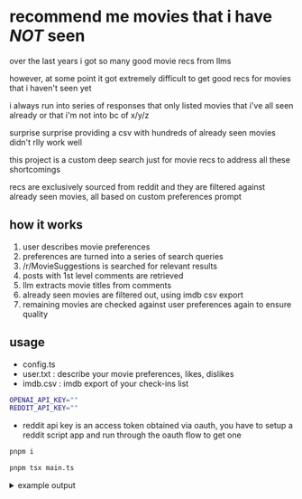 # recommend me movies that i have <em><strong>NOT</strong></em> seen

over the last years i got so many good movie recs from llms

however, at some point it got extremely difficult to get good recs for movies that i haven't seen yet

i always run into series of responses that only listed movies that i've all seen already or that i'm not into bc of x/y/z

surprise surprise providing a csv with hundreds of already seen movies didn't rlly work well

this project is a custom deep search just for movie recs to address all these shortcomings

recs are exclusively sourced from reddit and they are filtered against already seen movies, all based on custom preferences prompt

## how it works

1. user describes movie preferences
2. preferences are turned into a series of search queries
3. /r/MovieSuggestions is searched for relevant results
4. posts with 1st level comments are retrieved
5. llm extracts movie titles from comments
6. already seen movies are filtered out, using imdb csv export
7. remaining movies are checked against user preferences again to ensure quality

## usage

- config.ts
- user.txt : describe your movie preferences, likes, dislikes
- imdb.csv : imdb export of your check-ins list

```bash
OPENAI_API_KEY=""
REDDIT_API_KEY=""
```

- reddit api key is an access token obtained via oauth, you have to setup a reddit script app and run through the oauth flow to get one

```bash
pnpm i
```

```bash
pnpm tsx main.ts
```

<details>

<summary>example output</summary>

```
RECS:
-----
The Thing
Starship Troopers
Goodfellas
The Adventures of Buckaroo Banzai Across the 8th Dimension
Dazed and Confused
Midnight Cowboy
Shaun of the Dead
Rambo 2
Terminator 1
Grosse Point Blank
Heat
Dog Day Afternoon
The Strangers
Sicario
Hell or High Water
The Guest
True Romance
Rear Window
Game Night
Talented Mr Ripley
Collateral
Nobody
Sisu
The Outfit
Emily the Criminal
The Stranger
Coherence
Brawl in Cell Block 99
The Way of the Gun
Children of Men
Se7en
Pusher
Victoria
Birdman
The Man From Uncle
Looper
Don't Breathe
Nightmare Alley
The Lookout
Antitrust
Swordfish
Non-Stop
Boiler Room
A Color Out of Space
The Prestige
Get Out!
The Babadook
```

</details>
